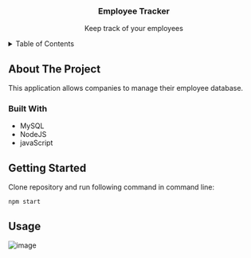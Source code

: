 <a name="readme-top"></a>
<h3 align="center"> Employee Tracker</h3>
<p align="center">
Keep track of your employees
</p>
<!-- Table of content -->
<details>
  <summary>Table of Contents</summary>
  <ol>
    <li>
      <a href="#about-the-project">About The Project</a>
      <ul>
        <li><a href="#built-with">Built With</a></li>
      </ul>
    </li>
    <li>
      <a href="#getting-started">Getting Started</a>
    </li>
    <li><a href="#usage">Usage</a></li>
    <li><a href="#license">License</a></li>
  </ol>
</details>

<!-- ABOUT THE PROJECT -->
## About The Project

This application allows companies to manage their employee database.

### Built With
* MySQL
* NodeJS
* javaScript

<!-- GETTING STARTED -->
## Getting Started
<!--Add deployed site link -->
Clone repository and run following command in command line:
```
npm start
```

<!-- USAGE EXAMPLES -->
## Usage
![image](https://github.com/rajkdh/employee.tracker/assets/112664790/12a3876b-02ee-4526-8101-9e9065cb60c7)


<br>
<br>


<br>
<br>
